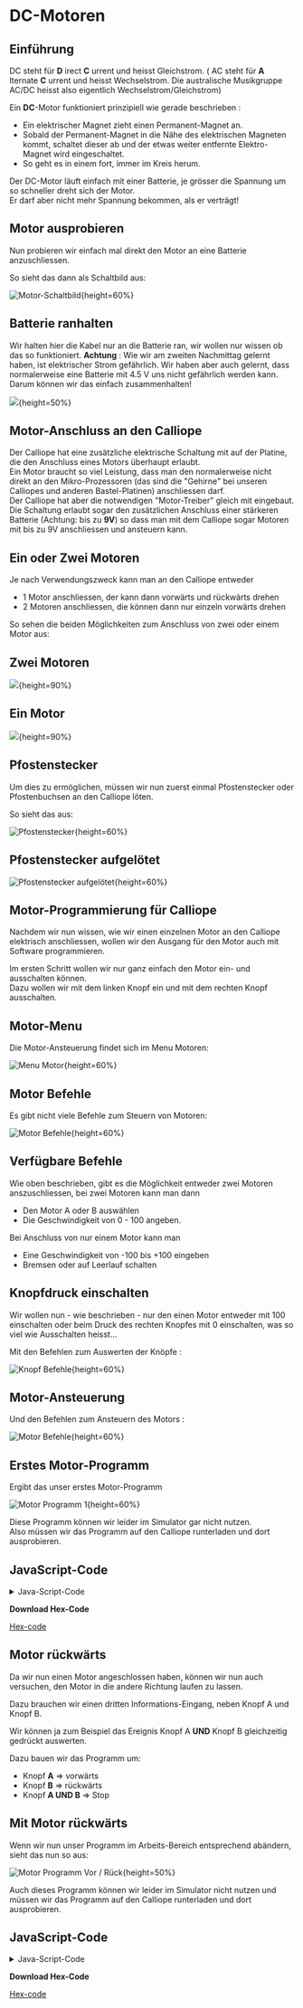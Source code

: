# DC-Motoren

## Einführung 

DC steht für __D__ irect __C__ urrent und heisst Gleichstrom. ( AC steht für __A__ lternate __C__ urrent und heisst Wechselstrom. Die australische Musikgruppe AC/DC heisst also eigentlich Wechselstrom/Gleichstrom) 


Ein __DC__-Motor funktioniert prinzipiell wie gerade beschrieben :

* Ein elektrischer Magnet zieht einen Permanent-Magnet an.  
* Sobald der Permanent-Magnet in die Nähe des elektrischen Magneten kommt, schaltet dieser ab und der etwas weiter entfernte Elektro-Magnet wird eingeschaltet.  
* So geht es in einem fort, immer im Kreis herum.


Der DC-Motor läuft einfach mit einer Batterie, je grösser die Spannung um so schneller dreht sich der Motor.  
Er darf aber nicht mehr Spannung bekommen, als er verträgt!

## Motor ausprobieren

Nun probieren wir einfach mal direkt den Motor an eine Batterie anzuschliessen.
 
So sieht das dann als Schaltbild aus:

![ Motor-Schaltbild ](./pics/01_Motor_Schaltbild.jpg){height=60%}

## Batterie ranhalten

Wir halten hier die Kabel nur an die Batterie ran, wir wollen nur wissen ob das so funktioniert.
__Achtung__ : Wie wir am zweiten Nachmittag gelernt haben, ist elektrischer Strom gefährlich. Wir haben aber auch gelernt, dass normalerweise eine Batterie mit 4.5 V uns nicht gefährlich werden kann.
Darum können wir das einfach zusammenhalten!

![](./pics/02_Motor_Batterie.png){height=50%}

## Motor-Anschluss an den Calliope

Der Calliope hat eine zusätzliche elektrische Schaltung mit auf der Platine, die den Anschluss eines Motors überhaupt erlaubt.  
Ein Motor braucht so viel Leistung, dass man den normalerweise nicht direkt an den Mikro-Prozessoren (das sind die "Gehirne" bei unseren Calliopes und anderen Bastel-Platinen) anschliessen darf.  
Der Calliope hat aber die notwendigen "Motor-Treiber" gleich mit eingebaut. Die Schaltung erlaubt sogar den zusätzlichen Anschluss einer stärkeren Batterie (Achtung: bis zu __9V__) so dass man mit dem Calliope sogar Motoren mit bis zu 9V anschliessen und ansteuern kann.

## Ein oder Zwei Motoren

Je nach Verwendungszweck kann man an den Calliope entweder

* 1 Motor anschliessen, der kann dann vorwärts und rückwärts drehen
* 2 Motoren anschliessen, die können dann nur einzeln vorwärts drehen


So sehen die beiden Möglichkeiten zum Anschluss von zwei oder einem Motor aus:

## Zwei Motoren
![](./pics/Calliope_mini_1.0_pinout_fin_2Mot.jpg){height=90%}

## Ein Motor
![](./pics/Calliope_mini_1.0_pinout_fin_1Mot.jpg){height=90%}

## Pfostenstecker 

Um dies zu ermöglichen, müssen wir nun zuerst einmal Pfostenstecker oder Pfostenbuchsen an den Calliope löten. 

So sieht das aus:


![Pfostenstecker](./pics/03_Motor_Stecker_Calliope_01.png){height=60%}

## Pfostenstecker aufgelötet

![ Pfostenstecker aufgelötet  ](./pics/04_Motor_Stecker_Calliope_02.png){height=60%}


## Motor-Programmierung für Calliope

Nachdem wir nun wissen, wie wir einen einzelnen Motor an den Calliope elektrisch anschliessen, wollen wir den Ausgang für den Motor auch mit Software programmieren. 

Im ersten Schritt wollen wir nur ganz einfach den Motor ein- und ausschalten können.  
Dazu wollen wir mit dem linken Knopf ein und mit dem rechten Knopf ausschalten.

## Motor-Menu

Die Motor-Ansteuerung findet sich im Menu Motoren:

![ Menu Motor  ](./pics/05_MotorMenu.png){height=60%}

## Motor Befehle

Es gibt nicht viele Befehle zum Steuern von Motoren:

![ Motor Befehle  ](./pics/06_MotorBefehle.png){height=60%}

## Verfügbare Befehle

Wie oben beschrieben, gibt es die Möglichkeit entweder zwei Motoren anszuschliessen, bei zwei Motoren kann man dann 

* Den Motor A oder B auswählen
* Die Geschwindigkeit von 0 - 100 angeben.


Bei Anschluss von nur einem Motor kann man 

* Eine Geschwindigkeit von -100 bis +100 eingeben
* Bremsen oder auf Leerlauf schalten
 
 
## Knopfdruck einschalten

Wir wollen nun - wie beschrieben - nur den einen Motor entweder mit 100 einschalten oder beim Druck des rechten Knopfes mit 0 einschalten, was so viel wie Ausschalten heisst...
 
Mit den Befehlen zum Auswerten der Knöpfe :
 
![ Knopf Befehle  ](./pics/07_Knopf_A.png){height=60%}

## Motor-Ansteuerung

Und den Befehlen zum Ansteuern des Motors :

![ Motor Befehle  ](./pics/08_MotorBefehl.png){height=60%}

## Erstes Motor-Programm

Ergibt das unser erstes Motor-Programm

![ Motor Programm 1  ](./pics/09_MotorProgramm_01.png){height=60%}

Diese Programm können wir leider im Simulator gar nicht nutzen.  
Also müssen wir das Programm auf den Calliope runterladen und dort ausprobieren.

## JavaScript-Code

<details>
 <summary>Java-Script-Code</summary>

```js
input.onButtonPressed(Button.A, () => {
    motors.motorPower(100)
})
input.onButtonPressed(Button.B, () => {
    motors.motorPower(0)
})

```
</details>

__Download Hex-Code__

[Hex-code](code/mini-DC_Motor_01.hex)


## Motor rückwärts

Da wir nun einen Motor angeschlossen haben, können wir nun auch versuchen, den Motor in die andere Richtung laufen zu lassen.

Dazu brauchen wir einen dritten Informations-Eingang, neben Knopf A und Knopf B.

Wir können ja zum Beispiel das Ereignis Knopf A __UND__ Knopf B gleichzeitig gedrückt auswerten.

Dazu bauen wir das Programm um:

* Knopf __A__ => vorwärts
* Knopf __B__  => rückwärts
* Knopf __A UND B__ => Stop

## Mit Motor rückwärts

Wenn wir nun unser Programm im Arbeits-Bereich entsprechend abändern, sieht das nun so aus:


![ Motor Programm Vor / Rück  ](./pics/10_MotorProgramm_VorRueck.png){height=50%}

Auch dieses Programm können wir leider im Simulator nicht nutzen und müssen wir das Programm auf den Calliope runterladen und dort ausprobieren.


## JavaScript-Code

<details>
 <summary>Java-Script-Code</summary>

```js
input.onButtonPressed(Button.A, () => {
    motors.motorPower(100)
})
input.onButtonPressed(Button.B, () => {
    motors.motorPower(-100)
})
input.onButtonPressed(Button.AB, () => {
    motors.motorPower(0)
})


```
</details>

__Download Hex-Code__

[Hex-code](code/mini-DC_Motor_VorRueck.hex)

